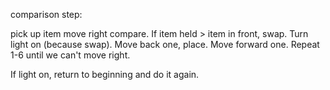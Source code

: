 comparison step:

pick up item
move right
compare. If item held > item in front, swap.
Turn light on (because swap).
Move back one, place.
Move forward one.
Repeat 1-6 until we can't move right.

If light on, return to beginning and do it again.